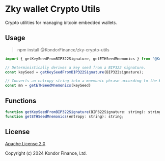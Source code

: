 # Zky wallet Crypto Utils

Crypto utilities for managing bitcoin embedded wallets.

## Usage

> npm install @KondorFinance/zky-crypto-utils

```js
import { getKeySeedFromBIP322Signature, getETHSeedMnemonics } from '@KondorFinance/zky-crypto-utils';

// Deterministically derives a key seed from a BIP322 signature.
const keySeed = getKeySeedFromBIP322Signature(BIP322signature);

// Converts an entropy string into a mnemonic phrase according to the BIP39 standard.
const mn = getETHSeedMnemonics(keySeed)
```

## Functions
```js
function getKeySeedFromBIP322Signature(BIP322Signature: string): string;
function getETHSeedMnemonics(entropy: string): string;
```

## License

[Apache License 2.0](./LICENSE)

Copyright (c) 2024 Kondor Finance, Ltd.